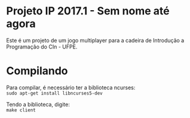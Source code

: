 # Projeto IP 2017.1 - Sem nome até agora
Este é um projeto de um jogo multiplayer para a cadeira de Introdução a Programação do CIn - UFPE.
# Compilando
Para compilar, é necessário ter a biblioteca ncurses:  
`sudo apt-get install libncurses5-dev`

Tendo a biblioteca, digite:  
`make client`
